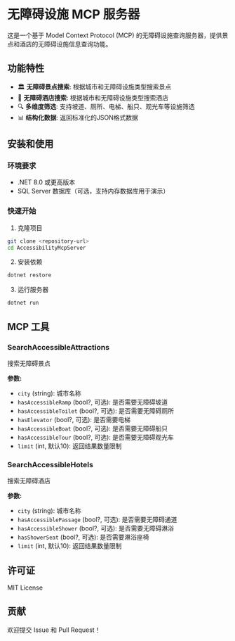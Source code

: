 # 无障碍设施 MCP 服务器

这是一个基于 Model Context Protocol (MCP) 的无障碍设施查询服务器，提供景点和酒店的无障碍设施信息查询功能。

## 功能特性

- 🏛️ **无障碍景点搜索**: 根据城市和无障碍设施类型搜索景点
- 🏨 **无障碍酒店搜索**: 根据城市和无障碍设施类型搜索酒店
- 🔍 **多维度筛选**: 支持坡道、厕所、电梯、船只、观光车等设施筛选
- 📊 **结构化数据**: 返回标准化的JSON格式数据

## 安装和使用

### 环境要求

- .NET 8.0 或更高版本
- SQL Server 数据库（可选，支持内存数据库用于演示）

### 快速开始

1. 克隆项目
```bash
git clone <repository-url>
cd AccessibilityMcpServer
```

2. 安装依赖
```bash
dotnet restore
```

3. 运行服务器
```bash
dotnet run
```

## MCP 工具

### SearchAccessibleAttractions
搜索无障碍景点

**参数:**
- `city` (string): 城市名称
- `hasAccessibleRamp` (bool?, 可选): 是否需要无障碍坡道
- `hasAccessibleToilet` (bool?, 可选): 是否需要无障碍厕所
- `hasElevator` (bool?, 可选): 是否需要电梯
- `hasAccessibleBoat` (bool?, 可选): 是否需要无障碍船只
- `hasAccessibleTour` (bool?, 可选): 是否需要无障碍观光车
- `limit` (int, 默认10): 返回结果数量限制

### SearchAccessibleHotels
搜索无障碍酒店

**参数:**
- `city` (string): 城市名称
- `hasAccessiblePassage` (bool?, 可选): 是否需要无障碍通道
- `hasAccessibleShower` (bool?, 可选): 是否需要无障碍淋浴
- `hasShowerSeat` (bool?, 可选): 是否需要淋浴座椅
- `limit` (int, 默认10): 返回结果数量限制

## 许可证

MIT License

## 贡献

欢迎提交 Issue 和 Pull Request！